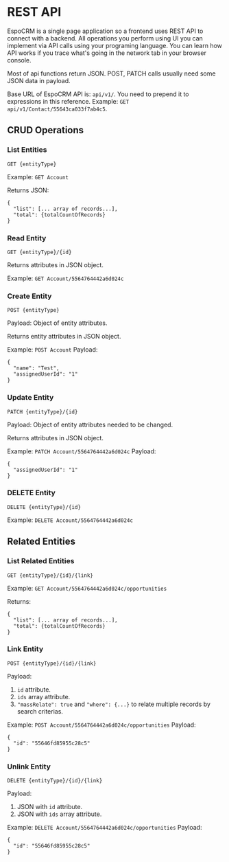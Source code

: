 # REST API

EspoCRM is a single page application so a frontend uses REST API to connect with a backend. 
All operations you perform using UI you can implement via API calls using your programing language. 
You can learn how API works if you trace what's going in the network tab in your browser console.

Most of api functions return JSON. POST, PATCH calls usually need some JSON data in payload.

Base URL of EspoCRM API is: `api/v1/`. You need to prepend it to expressions in this reference. Example: `GET api/v1/Contact/55643ca033f7ab4c5`.

## CRUD Operations

### List Entities

`GET {entityType}`

Example: `GET Account`

Returns JSON:
```
{
  "list": [... array of records...],
  "total": {totalCountOfRecords}
}
```

### Read Entity

`GET {entityType}/{id}`

Returns attributes in JSON object.

Example: `GET Account/5564764442a6d024c`

### Create Entity

`POST {entityType}`

Payload: Object of entity attributes.

Returns entity attributes in JSON object.

Example: `POST Account`
Payload:
```
{
  "name": "Test",
  "assignedUserId": "1"
}
```

### Update Entity

`PATCH {entityType}/{id}`

Payload: Object of entity attributes needed to be changed.

Returns attributes in JSON object.

Example: `PATCH Account/5564764442a6d024c`
Payload:
```
{
  "assignedUserId": "1"
}
```

### DELETE Entity

`DELETE {entityType}/{id}`

Example: `DELETE Account/5564764442a6d024c`

## Related Entities

### List Related Entities

`GET {entityType}/{id}/{link}`

Example: `GET Account/5564764442a6d024c/opportunities`

Returns:
```
{
  "list": [... array of records...],
  "total": {totalCountOfRecords}
}
```

### Link Entity

`POST {entityType}/{id}/{link}`

Payload:

1. `id` attribute.
2. `ids` array attribute.
3. `"massRelate": true` and `"where": {...}` to relate multiple records by search criterias.

Example: `POST Account/5564764442a6d024c/opportunities`
Payload:
```
{
  "id": "55646fd85955c28c5"
}
```

### Unlink Entity

`DELETE {entityType}/{id}/{link}`

Payload:

1. JSON with `id` attribute.
2. JSON with `ids` array attribute.

Example: `DELETE Account/5564764442a6d024c/opportunities`
Payload:
```
{
  "id": "55646fd85955c28c5"
}
```


